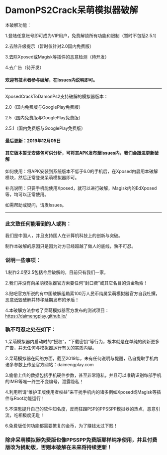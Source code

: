 # DamonPS2Crack呆萌模拟器破解
本破解功能：

1.登陆任意账号即可成为VIP用户，免费解锁所有功能和限制（暂时不包括2.5.1）

2.去除升级提示（暂时仅针对2.0国内免费版）

3.去除Xposed或Magisk等插件的恶意检测（待开发）

4.去广告（待开发）
#### 欢迎有技术者参与破解，在Issues内说明即可。
---------------------------------------------------------------------------------------------------------------------
XposedCrackToDamonPs2支持破解的模拟器版本：

2.0（国内免费版与GooglePlay免费版）

2.5（国内免费版与GooglePlay免费版）

2.5.1（国内免费版与GooglePlay免费版）
#### 最后更新：2019年12月05日
#### 其它版本暂无安装包可供分析，可将其APK发布至Issues内，我们会跟进更新破解

如何使用：将APK安装到系统版本不低于6.0的手机后，在Xposed内启用本破解模块，然后正常登录呆萌模拟器即可。

补充说明：只要手机能使用Xposed，就可以进行破解，Magisk内的EdXposed等，均可以正常使用。

如需帮助或疑问，请发Issues。

---------------------------------------------------------------------------------------------------------------------
### 此文致任何能看到的人或狗：
我们是中国人，并且支持国人在计算机科技上的创新与突破。

制作本破解的原因只是因为对方已经超越了做人的底线，孰不可忍。
### 说明一些事项：
1.制作2.0至2.5包括今后破解的，目前只有我们一家。

2.我们并没有向呆萌模拟器官方索要任何“封口费”或其它名目的资金勒索！

3.贴吧官方所说的有中国破解组勒索100万人民币纯属呆萌模拟器官方自我杜撰，恶意诋毁破解并转移延期发布的矛盾！

4.本破解方法参考了呆萌模拟器官方发布的测试项目：https://daimengplay.github.io/
### 孰不可忍之处在如下：
1.呆萌模拟器内启动时的“授权”，“下载密钥”等行为，根本就是在单纯的刷新更多广告，并无任何与模拟器运行有关的实质内容。

2.呆萌模拟器在网络方面，截至2019年，未有任何说明与提醒，私自提取手机内诸多参数上传至官方网站：daimengplay.com

3.偷偷上传的数据包括手机硬件参数，甚至非常隐私，并且可以准确识别每部手机的IMEI等唯一终生不变编号，泄露隐私！

4.利用所谓“维护正版使用者权益”来干扰手机内的诸多例如Xposed或Magisk等插件与Root功能运行！

5.不深思提升自己的软件知名度，反而狂蹭PSP的PPSSPP模拟器的热点，恶意引流，吃相极度无耻！

6.免费版任何功能都需要繁复的金币，为了赚钱太过下贱！
### 除非呆萌模拟器免费版也像PPSSPP免费版那样纯净使用，并且付费版改为捐助版，否则本破解在未来将持续更新！
